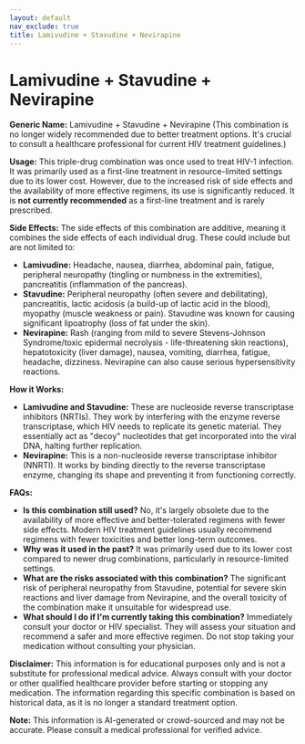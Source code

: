 ```yaml
---
layout: default
nav_exclude: true
title: Lamivudine + Stavudine + Nevirapine
---
```


# Lamivudine + Stavudine + Nevirapine

**Generic Name:** Lamivudine + Stavudine + Nevirapine (This combination is no longer widely recommended due to better treatment options.  It's crucial to consult a healthcare professional for current HIV treatment guidelines.)

**Usage:**  This triple-drug combination was once used to treat HIV-1 infection.  It was primarily used as a first-line treatment in resource-limited settings due to its lower cost. However, due to the increased risk of side effects and the availability of more effective regimens, its use is significantly reduced.  It is **not currently recommended** as a first-line treatment and is rarely prescribed.

**Side Effects:**  The side effects of this combination are additive, meaning it combines the side effects of each individual drug. These could include but are not limited to:

* **Lamivudine:** Headache, nausea, diarrhea, abdominal pain, fatigue, peripheral neuropathy (tingling or numbness in the extremities), pancreatitis (inflammation of the pancreas).
* **Stavudine:** Peripheral neuropathy (often severe and debilitating), pancreatitis, lactic acidosis (a build-up of lactic acid in the blood), myopathy (muscle weakness or pain).  Stavudine was known for causing significant lipoatrophy (loss of fat under the skin).
* **Nevirapine:** Rash (ranging from mild to severe Stevens-Johnson Syndrome/toxic epidermal necrolysis - life-threatening skin reactions),  hepatotoxicity (liver damage), nausea, vomiting, diarrhea, fatigue, headache, dizziness.  Nevirapine can also cause serious hypersensitivity reactions.


**How it Works:**

* **Lamivudine and Stavudine:** These are nucleoside reverse transcriptase inhibitors (NRTIs).  They work by interfering with the enzyme reverse transcriptase, which HIV needs to replicate its genetic material.  They essentially act as "decoy" nucleotides that get incorporated into the viral DNA, halting further replication.
* **Nevirapine:** This is a non-nucleoside reverse transcriptase inhibitor (NNRTI). It works by binding directly to the reverse transcriptase enzyme, changing its shape and preventing it from functioning correctly.


**FAQs:**

* **Is this combination still used?**  No, it's largely obsolete due to the availability of more effective and better-tolerated regimens with fewer side effects.  Modern HIV treatment guidelines usually recommend regimens with fewer toxicities and better long-term outcomes.
* **Why was it used in the past?** It was primarily used due to its lower cost compared to newer drug combinations, particularly in resource-limited settings.
* **What are the risks associated with this combination?** The significant risk of peripheral neuropathy from Stavudine, potential for severe skin reactions and liver damage from Nevirapine, and the overall toxicity of the combination make it unsuitable for widespread use.
* **What should I do if I'm currently taking this combination?** Immediately consult your doctor or HIV specialist. They will assess your situation and recommend a safer and more effective regimen.  Do not stop taking your medication without consulting your physician.

**Disclaimer:** This information is for educational purposes only and is not a substitute for professional medical advice. Always consult with your doctor or other qualified healthcare provider before starting or stopping any medication.  The information regarding this specific combination is based on historical data, as it is no longer a standard treatment option.


**Note:** This information is AI-generated or crowd-sourced and may not be accurate. Please consult a medical professional for verified advice.